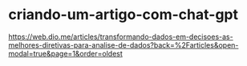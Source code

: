 # criando-um-artigo-com-chat-gpt

https://web.dio.me/articles/transformando-dados-em-decisoes-as-melhores-diretivas-para-analise-de-dados?back=%2Farticles&open-modal=true&page=1&order=oldest
